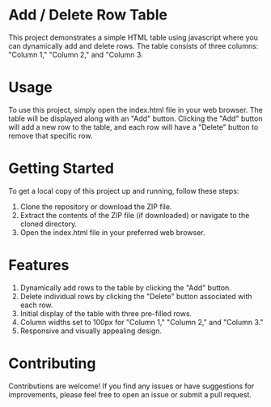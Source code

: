 # Add / Delete Row Table
This project demonstrates a simple HTML table using javascript where you can dynamically add and delete rows. The table consists of three columns: "Column 1," "Column 2," and "Column 3.

# Usage
To use this project, simply open the index.html file in your web browser. The table will be displayed along with an "Add" button. Clicking the "Add" button will add a new row to the table, and each row will have a "Delete" button to remove that specific row.

# Getting Started
To get a local copy of this project up and running, follow these steps:
  1. Clone the repository or download the ZIP file.
  2. Extract the contents of the ZIP file (if downloaded) or navigate to the cloned directory.
  3. Open the index.html file in your preferred web browser.

# Features
  1. Dynamically add rows to the table by clicking the "Add" button.
  2. Delete individual rows by clicking the "Delete" button associated with each row.
  3. Initial display of the table with three pre-filled rows.
  4. Column widths set to 100px for "Column 1," "Column 2," and "Column 3."
  5. Responsive and visually appealing design.

# Contributing
Contributions are welcome! If you find any issues or have suggestions for improvements, please feel free to open an issue or submit a pull request.
